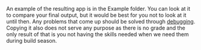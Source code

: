 An example of the resulting app is in the Example folder. You can look at it to compare your final output, but it would be best for you not to look at it until then. Any problems that come up should be solved through [debugging](../Debugging.md). Copying it also does not serve any purpose as there is no grade and the only result of that is you not having the skills needed when we need them during build season.
